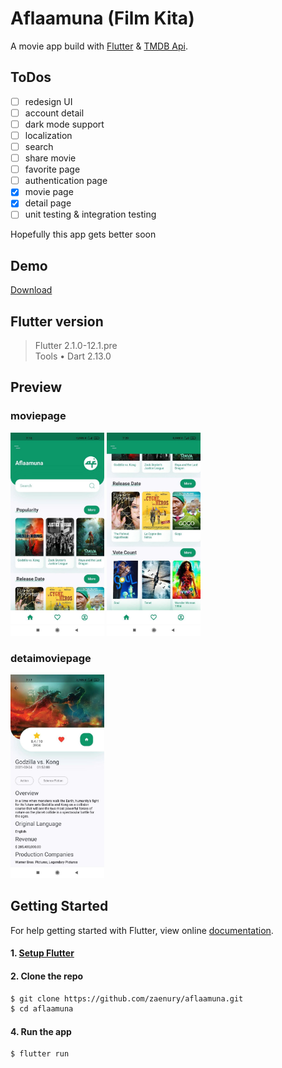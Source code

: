 # Aflaamuna (Film Kita)

A movie app build with [Flutter](https://flutter.dev/) & [TMDB Api](https://developers.themoviedb.org/3/getting-started/introduction).

## ToDos
- [ ] redesign UI
- [ ] account detail
- [ ] dark mode support
- [ ] localization
- [ ] search
- [ ] share movie
- [ ] favorite page
- [ ] authentication page
- [x] movie page
- [x] detail page
- [ ] unit testing & integration testing

Hopefully this app gets better soon
## Demo
<a href=''>Download</a>

## Flutter version
>Flutter 2.1.0-12.1.pre  
>Tools • Dart 2.13.0

## Preview

### moviepage

<img src="assets/images/movie-page.jpg" alt="movie page 1" width="150"></img>
<img src="assets/images/movie-page2.jpg" alt="movie page 2"  width="150"></img>

### detaimoviepage
<img src="assets/images/movie-detail-page.jpg" alt="movie detail page"  width="150"></img>

## Getting Started

For help getting started with Flutter, view online
[documentation](https://flutter.dev/).

#### 1. [Setup Flutter](https://flutter.dev/docs/get-started/install)

#### 2. Clone the repo

```sh
$ git clone https://github.com/zaenury/aflaamuna.git
$ cd aflaamuna
```

#### 4. Run the app

```sh
$ flutter run